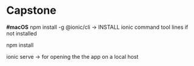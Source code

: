 # Capstone

**#macOS**
npm install -g @ionic/cli  -> INSTALL ionic command tool lines if not installed

npm install

ionic serve -> for opening the the app on a local host

